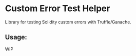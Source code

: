 # Custom Error Test Helper

Library for testing Solidity custom errors with Truffle/Ganache.

## Usage:

WIP
